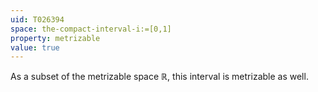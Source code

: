 ```yaml
---
uid: T026394
space: the-compact-interval-i:=[0,1]
property: metrizable
value: true
---
```

As a subset of the metrizable space $\mathbb R$, this interval is metrizable as well.

